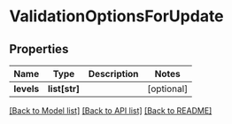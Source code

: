 # ValidationOptionsForUpdate

## Properties
Name | Type | Description | Notes
------------ | ------------- | ------------- | -------------
**levels** | **list[str]** |  | [optional] 

[[Back to Model list]](../README.md#documentation-for-models) [[Back to API list]](../README.md#documentation-for-api-endpoints) [[Back to README]](../README.md)

